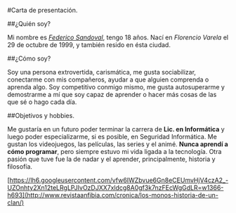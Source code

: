 #Carta de presentación.

##¿Quién soy?

Mi nombre es [*Federico Sandoval*](https://drive.google.com/open?id=1OaKqNufLjSX87e8yAOsmBoNzacCYdJQJ), tengo 18 años. Nací en *Florencio Varela* el 29 de octubre de 1999, y también resido en ésta ciudad.

##¿Cómo soy?

Soy una persona extrovertida, carismática, me gusta sociabilizar, conectarme con mis compañeros, ayudar a que alguien comprenda o aprenda algo. Soy competitivo conmigo mismo, me gusta autosuperarme y demostrarme a mí que soy capaz de aprender o hacer más cosas de las que sé o hago cada día.

##Objetivos y hobbies.

Me gustaría en un futuro poder terminar la carrera de **Lic. en Informática** y luego poder especializarme, si es posible, en Seguridad Informática. Me gustan los videojuegos, las películas, las series y el animé. **Nunca aprendí a cómo programar**, pero siempre estuvo mi vida ligada a la tecnología. Otra pasión que tuve fue la de nadar y el aprender, principalmente, historia y filosofía.

[https://lh6.googleusercontent.com/vfw6IWZbvue6Gn8eCEUmvHjV4czA2_-UZOnhty2Xn12teLRgLPJIvOzDJXX7xldcg8A0gf3k7nzFEcWgGdLR=w1366-h693](http://www.revistaanfibia.com/cronica/los-monos-historia-de-un-clan/)

